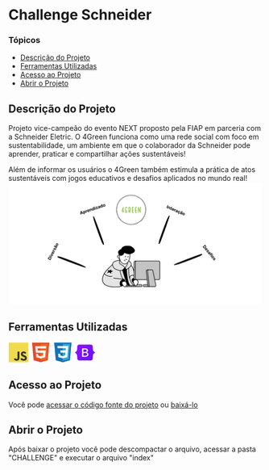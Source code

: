 # Challenge Schneider

### Tópicos

- [Descrição do Projeto](descrição-do-projeto)
- [Ferramentas Utilizadas](ferramentas-utilizadas)
- [Acesso ao Projeto](acesso-ao-projeto)
- [Abrir o Projeto](abrir-o-projeto)

  
## Descrição do Projeto
  
  Projeto vice-campeão do evento NEXT proposto pela FIAP em parceria com a Schneider Eletric. O 4Green funciona como uma rede social com foco em sustentabilidade, um ambiente em que o colaborador
  da Schneider pode aprender, praticar e compartilhar ações sustentáveis!

  Além de informar os usuários o 4Green também estimula a prática de atos sustentáveis com jogos educativos e desafios aplicados no mundo real!
  ![Descrição do projeto](https://github.com/SaulVasconcelos/Challenge-Schneider/blob/main/Challenge_Schneider/IMG/4Green%20-%20IMG.png?raw=true)


  

## Ferramentas Utilizadas
<a href = "https://www.javascript.com/" target="_blank"> <img src="https://raw.githubusercontent.com/devicons/devicon/55609aa5bd817ff167afce0d965585c92040787a/icons/javascript/javascript-original.svg" alt="javascript" width="40" height="40"/></a>
<a> <img src = "https://raw.githubusercontent.com/devicons/devicon/55609aa5bd817ff167afce0d965585c92040787a/icons/html5/html5-original.svg" alt="html5" width="40" height="40"/></a>
<a> <img src = "https://raw.githubusercontent.com/devicons/devicon/55609aa5bd817ff167afce0d965585c92040787a/icons/css3/css3-original.svg" alt="css" width="40" height="40"/></a>
<a href = "https://getbootstrap.com/" target="_blank"> <img src="https://raw.githubusercontent.com/devicons/devicon/55609aa5bd817ff167afce0d965585c92040787a/icons/bootstrap/bootstrap-original.svg" alt="bootstrap" width="40" height="40"/></a>

## Acesso ao Projeto
Você pode [acessar o código fonte do projeto](https://github.com/SaulVasconcelos/Challenge-Schneider) ou [baixá-lo](https://github.com/SaulVasconcelos/Challenge-Schneider/archive/refs/heads/main.zip)

## Abrir o Projeto
Após baixar o projeto você pode descompactar o arquivo, acessar a pasta "CHALLENGE" e executar o arquivo "index"

